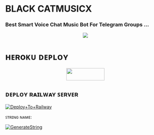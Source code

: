 # BLACK CATMUSICX

### Best Smart Voice Chat Music Bot For Telegram Groups ...


<p align="center"><a href="https://t.me/The_cat_lover0"><img src="https://te.legra.ph/file/c981eed742c6acd271ebf.jpg"></a></p>


# ʜᴇʀoᴋᴜ ᴅᴇᴘʟᴏʏ
<p align="center"><a href="https://heroku.com/deploy?template="https://github.com/santhu113/Balckcat-musix.git> <img src="https://img.shields.io/badge/Deploy%20To%20Heroku-green?style=for-the-badge&logo=heroku" width="120" height="38.45"/></a></p>

## ᴅᴇᴘʟᴏʏ ʀᴀɪʟᴡᴀʏ ꜱᴇʀᴠᴇʀ </h4>

[![Deploy+To+Railway](https://railway.app/button.svg)](https://railway.app/new/template?template=https://github.com/blackcat096/Balckcat-musix&envs=SESSION_NAME,BOT_TOKEN,BOT_NAME,API_ID,API_HASH,SUDO_USERS,DURATION_LIMIT)


ꜱᴛʀɪɴɢ ɴᴀᴍᴇ:

[![GenerateString](https://img.shields.io/badge/repl.it-generateString-brown)](https://replit.com/@HEXOROP/eSportMusic)



